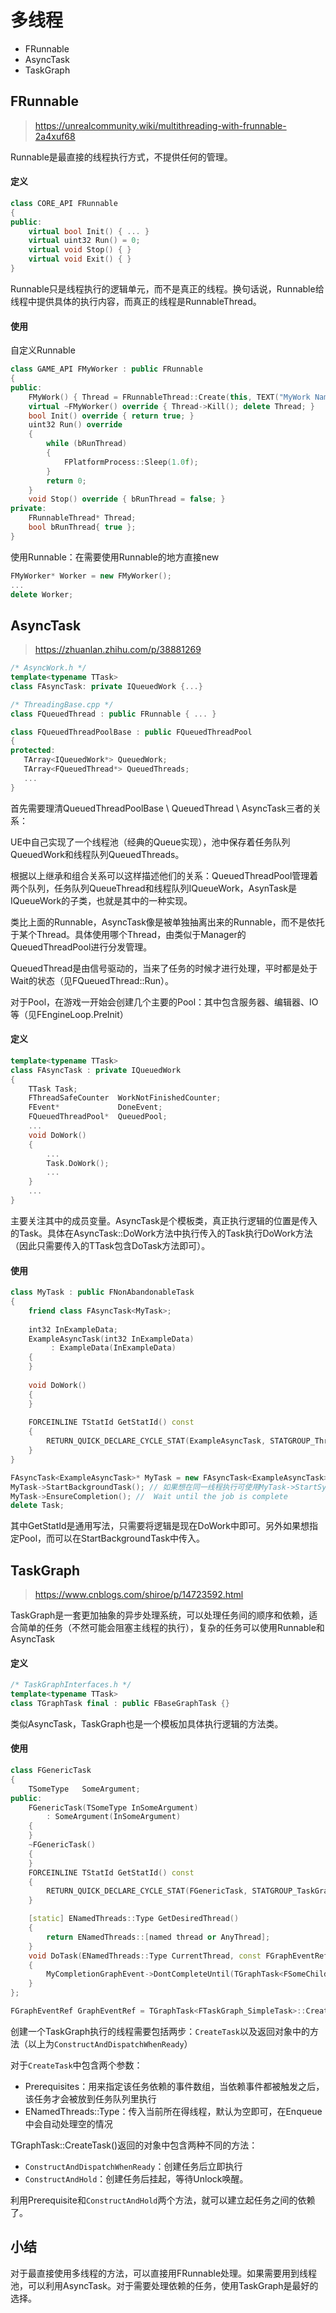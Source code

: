 # 多线程

+ FRunnable
+ AsyncTask
+ TaskGraph

## FRunnable

> https://unrealcommunity.wiki/multithreading-with-frunnable-2a4xuf68

Runnable是最直接的线程执行方式，不提供任何的管理。

#### 定义

```c++
class CORE_API FRunnable
{
public:
    virtual bool Init() { ... }
    virtual uint32 Run() = 0;
    virtual void Stop() { }
    virtual void Exit() { }
}
```

Runnable只是线程执行的逻辑单元，而不是真正的线程。换句话说，Runnable给线程中提供具体的执行内容，而真正的线程是RunnableThread。

#### 使用

自定义Runnable

```c++
class GAME_API FMyWorker : public FRunnable
{
public:
    FMyWork() { Thread = FRunnableThread::Create(this, TEXT("MyWork Name")); }
    virtual ~FMyWorker() override { Thread->Kill(); delete Thread; }
    bool Init() override { return true; }
    uint32 Run() override 
    { 
        while (bRunThread)
        {
            FPlatformProcess::Sleep(1.0f);
        }  
        return 0;
    }
    void Stop() override { bRunThread = false; }
private:
    FRunnableThread* Thread;
    bool bRunThread{ true };
}
```

使用Runnable：在需要使用Runnable的地方直接new

```c++
FMyWorker* Worker = new FMyWorker();
...
delete Worker;
```

## AsyncTask

> https://zhuanlan.zhihu.com/p/38881269

```c++
/* AsyncWork.h */
template<typename TTask>
class FAsyncTask: private IQueuedWork {...}

/* ThreadingBase.cpp */
class FQueuedThread : public FRunnable { ... }

class FQueuedThreadPoolBase : public FQueuedThreadPool
{
protected:
   TArray<IQueuedWork*> QueuedWork;
   TArray<FQueuedThread*> QueuedThreads;
   ...
}
```

首先需要理清QueuedThreadPoolBase \ QueuedThread \ AsyncTask三者的关系：

UE中自己实现了一个线程池（经典的Queue实现），池中保存着任务队列QueuedWork和线程队列QueuedThreads。

根据以上继承和组合关系可以这样描述他们的关系：QueuedThreadPool管理着两个队列，任务队列QueueThread和线程队列IQueueWork，AsynTask是IQueueWork的子类，也就是其中的一种实现。

类比上面的Runnable，AsyncTask像是被单独抽离出来的Runnable，而不是依托于某个Thread。具体使用哪个Thread，由类似于Manager的QueuedThreadPool进行分发管理。

QueuedThread是由信号驱动的，当来了任务的时候才进行处理，平时都是处于Wait的状态（见FQueuedThread::Run）。

对于Pool，在游戏一开始会创建几个主要的Pool：其中包含服务器、编辑器、IO等（见FEngineLoop.PreInit）

#### 定义

```c++
template<typename TTask>
class FAsyncTask : private IQueuedWork
{
    TTask Task;
    FThreadSafeCounter	WorkNotFinishedCounter;
    FEvent*				DoneEvent;
    FQueuedThreadPool*	QueuedPool;
    ...
    void DoWork()
	{	
		...
		Task.DoWork();		
		...
	}
    ...
}
```

主要关注其中的成员变量。AsyncTask是个模板类，真正执行逻辑的位置是传入的Task。具体在AsyncTask::DoWork方法中执行传入的Task执行DoWork方法（因此只需要传入的TTask包含DoTask方法即可）。

#### 使用

```c++
class MyTask : public FNonAbandonableTask
{
    friend class FAsyncTask<MyTask>;
    
    int32 InExampleData;
    ExampleAsyncTask(int32 InExampleData)
		 : ExampleData(InExampleData)
	{
	}
    
    void DoWork()
	{
    }
    
    FORCEINLINE TStatId GetStatId() const
	{
		RETURN_QUICK_DECLARE_CYCLE_STAT(ExampleAsyncTask, STATGROUP_ThreadPoolAsyncTasks);
	}
}

FAsyncTask<ExampleAsyncTask>* MyTask = new FAsyncTask<ExampleAsyncTask>( 5 );
MyTask->StartBackgroundTask(); // 如果想在同一线程执行可使用MyTask->StartSynchronousTask();
MyTask->EnsureCompletion(); //  Wait until the job is complete
delete Task;
```

其中GetStatId是通用写法，只需要将逻辑是现在DoWork中即可。另外如果想指定Pool，而可以在StartBackgroundTask中传入。

## TaskGraph

> https://www.cnblogs.com/shiroe/p/14723592.html

TaskGraph是一套更加抽象的异步处理系统，可以处理任务间的顺序和依赖，适合简单的任务（不然可能会阻塞主线程的执行），复杂的任务可以使用Runnable和AsyncTask

#### 定义

```c++
/* TaskGraphInterfaces.h */
template<typename TTask>
class TGraphTask final : public FBaseGraphTask {}
```

类似AsyncTask，TaskGraph也是一个模板加具体执行逻辑的方法类。

#### 使用

```c++
class FGenericTask
{
	TSomeType	SomeArgument;
public:
	FGenericTask(TSomeType InSomeArgument) 
		: SomeArgument(InSomeArgument)
	{
	}
	~FGenericTask()
	{
	}
	FORCEINLINE TStatId GetStatId() const
	{
		RETURN_QUICK_DECLARE_CYCLE_STAT(FGenericTask, STATGROUP_TaskGraphTasks);
	}

	[static] ENamedThreads::Type GetDesiredThread()
	{
		return ENamedThreads::[named thread or AnyThread];
	}
	void DoTask(ENamedThreads::Type CurrentThread, const FGraphEventRef& MyCompletionGraphEvent)
	{
		MyCompletionGraphEvent->DontCompleteUntil(TGraphTask<FSomeChildTask>::CreateTask(NULL,CurrentThread).ConstructAndDispatchWhenReady());
	}
};

FGraphEventRef GraphEventRef = TGraphTask<FTaskGraph_SimpleTask>::CreateTask().ConstructAndDispatchWhenReady(ThreadName);
```

创建一个TaskGraph执行的线程需要包括两步：`CreateTask`以及返回对象中的方法（以上为`ConstructAndDispatchWhenReady`）

对于`CreateTask`中包含两个参数：

+ Prerequisites：用来指定该任务依赖的事件数组，当依赖事件都被触发之后，该任务才会被放到任务队列里执行
+ ENamedThreads::Type：传入当前所在得线程，默认为空即可，在Enqueue中会自动处理空的情况

TGraphTask::CreateTask()返回的对象中包含两种不同的方法： 

+ `ConstructAndDispatchWhenReady`：创建任务后立即执行
+ `ConstructAndHold`：创建任务后挂起，等待Unlock唤醒。

利用Prerequisite和`ConstructAndHold`两个方法，就可以建立起任务之间的依赖了。

## 小结

对于最直接使用多线程的方法，可以直接用FRunnable处理。如果需要用到线程池，可以利用AsyncTask。对于需要处理依赖的任务，使用TaskGraph是最好的选择。

